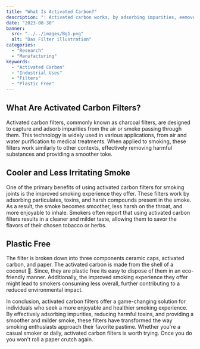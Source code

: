```yaml
---
title: "What Is Activated Carbon?"
description: ": Activated carbon works, by adsorbing impurities, eemove toxins, cool the smoke, = fewer coughs."
date: "2023-08-30"
banner:
  src: "../../images/Bg1.png"
  alt: "Das Filter illustration"
categories:
  - "Research"
  - "Manufacturing"
keywords:
  - "Activated Carbon"
  - "Industrial Uses"
  - "Filters"
  - "Plastic Free"
---
```


## What Are Activated Carbon Filters?

Activated carbon filters, commonly known as charcoal filters, are designed to capture and adsorb impurities from the air or smoke passing through them. This technology is widely used in various applications, from air and water purification to medical treatments. When applied to smoking, these filters work similarly to other contexts, effectively removing harmful substances and providing a smoother toke.

## Cooler and Less Irritating Smoke

One of the primary benefits of using activated carbon filters for smoking joints is the improved smoking experience they offer. These filters work by adsorbing particulates, toxins, and harsh compounds present in the smoke. As a result, the smoke becomes smoother, less harsh on the throat, and more enjoyable to inhale. Smokers often report that using activated carbon filters results in a cleaner and milder taste, allowing them to savor the flavors of their chosen tobacco or herbs.

## Plastic Free

The filter is broken down into three components ceramic caps, activated carbon, and paper. The activated carbon is made from the shell of a coconut 🥥. Since, they are plastic free its easy to dispose of them in an eco-friendly manner. Additionally, the improved smoking experience they offer might lead to smokers consuming less overall, further contributing to a reduced environmental impact.

In conclusion, activated carbon filters offer a game-changing solution for individuals who seek a more enjoyable and healthier smoking experience. By effectively adsorbing impurities, reducing harmful toxins, and providing a smoother and milder smoke, these filters have transformed the way smoking enthusiasts approach their favorite pastime. Whether you're a casual smoker or daily, activated carbon filters is worth trying. Once you do you won't roll a paper crutch again.